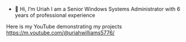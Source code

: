 - 👋 Hi, I’m Uriah 
I am a Senior Windows Systems Administrator  with 6 years of professional experience 

Here is my YouTube demonstrating my projects https://m.youtube.com/@uriahwilliams5776/

<!---
VesperTech/VesperTech is a ✨ special ✨ repository because its `README.md` (this file) appears on your GitHub profile.
You can click the Preview link to take a look at your changes.
--->
